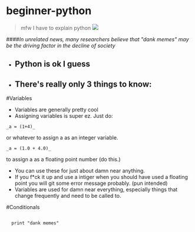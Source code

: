 # beginner-python

>mfw I have to explain python ![](http://i0.kym-cdn.com/entries/icons/original/000/018/433/eaZrosc.png)

####_In unrelated news, many researchers believe that "dank memes" may be the driving factor in the decline of society_

* ## **Python** is ok I guess
* ## There's really only 3 things to know:

#Variables
* Variables are generally pretty cool
* Assigning variables is super ez. Just do:
```
_a = (1+4)_
```
or whatever to assign a as an integer variable.
```
_a = (1.0 + 4.0)_
```
 to assign a as a floating point number (do this.)
* You can use these for just about damn near anything.
* If you f*ck it up and use a intiger when you should have used a floating point you will git some error message probably. (pun intended)
* Variables are used for damn near everything, especially things that change frequently and need to be called to.

#Conditionals




```

```



```while 1 == 1:
  print "dank memes"
```
